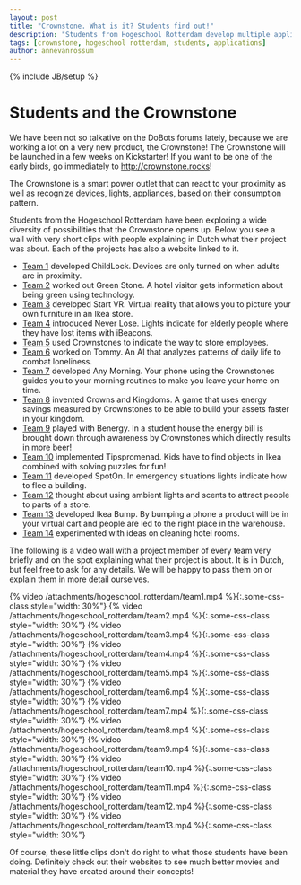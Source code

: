 ```yaml
---
layout: post
title: "Crownstone. What is it? Students find out!"
description: "Students from Hogeschool Rotterdam develop multiple applications for the Crownstone"
tags: [crownstone, hogeschool rotterdam, students, applications]
author: annevanrossum
---
```

{% include JB/setup %}

# Students and the Crownstone

We have been not so talkative on the DoBots forums lately, because we are working a lot on a very new product, the
Crownstone! The Crownstone will be launched in a few weeks on Kickstarter! If you want to be one of the early birds,
go immediately to <a href="http://crownstone.rocks">http://crownstone.rocks</a>!

The Crownstone is a smart power outlet that can react to your proximity as well as recognize devices, lights,
appliances, based on their consumption pattern.

Students from the Hogeschool Rotterdam have been exploring a wide diversity of possibilities that the Crownstone opens
up. Below you see a wall with very short clips with people explaining in Dutch what their project was about. Each of
the projects has also a website linked to it.

* <a href="http://project.cmi.hro.nl/2014_2015/emedia_mt_t1/">Team 1</a> developed ChildLock. Devices are only turned
on when adults are in proximity.
* <a href="http://project.cmi.hro.nl/2014_2015/emedia_mt_t2/">Team 2</a> worked out Green Stone. A hotel visitor gets
information about being green using technology.
* <a href="http://project.cmi.hro.nl/2014_2015/emedia_mt_t3/">Team 3</a> developed Start VR. Virtual reality that
allows you to picture your own furniture in an Ikea store.
* <a href="http://project.cmi.hro.nl/2014_2015/emedia_mt_t4/">Team 4</a> introduced Never Lose. Lights indicate for
elderly people where they have lost items with iBeacons.
* <a href="http://project.cmi.hro.nl/2014_2015/emedia_mt_t5/">Team 5</a> used Crownstones to indicate the way to
store employees.
* <a href="http://project.cmi.hro.nl/2014_2015/emedia_mt_t6/">Team 6</a> worked on Tommy. An AI that analyzes patterns
of daily life to combat loneliness.
* <a href="http://project.cmi.hro.nl/2014_2015/emedia_mt_t7/">Team 7</a> developed Any Morning. Your phone using the
Crownstones guides you to your morning routines to make you leave your home on time.
* <a href="http://project.cmi.hro.nl/2014_2015/emedia_mt_t8/">Team 8</a> invented Crowns and Kingdoms. A game that
uses energy savings measured by Crownstones to be able to build your assets faster in your kingdom.
* <a href="http://project.cmi.hro.nl/2014_2015/emedia_mt_t9/">Team 9</a> played with Benergy. In a student house the
energy bill is brought down through awareness by Crownstones which directly results in more beer!
* <a href="http://project.cmi.hro.nl/2014_2015/emedia_mt_t10/">Team 10</a> implemented Tipspromenad. Kids have to find
objects in Ikea combined with solving puzzles for fun!
* <a href="http://project.cmi.hro.nl/2014_2015/emedia_mt_t11/">Team 11</a> developed SpotOn. In emergency situations
lights indicate how to flee a building.
* <a href="http://project.cmi.hro.nl/2014_2015/emedia_mt_t12/">Team 12</a> thought about using ambient lights and
scents to attract people to parts of a store.
* <a href="http://project.cmi.hro.nl/2014_2015/emedia_mt_t13/">Team 13</a> developed Ikea Bump. By bumping a phone
a product will be in your virtual cart and people are led to the right place in the warehouse.
* <a href="http://project.cmi.hro.nl/2014_2015/emedia_mt_t14/">Team 14</a> experimented with ideas on cleaning
hotel rooms.

The following is a video wall with a project member of every team very briefly and on the spot explaining what their
project is about. It is in Dutch, but feel free to ask for any details. We will be happy to pass them on or explain
them in more detail ourselves.

{% video /attachments/hogeschool_rotterdam/team1.mp4 %}{:.some-css-class style="width: 30%"}
{% video /attachments/hogeschool_rotterdam/team2.mp4 %}{:.some-css-class style="width: 30%"}
{% video /attachments/hogeschool_rotterdam/team3.mp4 %}{:.some-css-class style="width: 30%"}
{% video /attachments/hogeschool_rotterdam/team4.mp4 %}{:.some-css-class style="width: 30%"}
{% video /attachments/hogeschool_rotterdam/team5.mp4 %}{:.some-css-class style="width: 30%"}
{% video /attachments/hogeschool_rotterdam/team6.mp4 %}{:.some-css-class style="width: 30%"}
{% video /attachments/hogeschool_rotterdam/team7.mp4 %}{:.some-css-class style="width: 30%"}
{% video /attachments/hogeschool_rotterdam/team8.mp4 %}{:.some-css-class style="width: 30%"}
{% video /attachments/hogeschool_rotterdam/team9.mp4 %}{:.some-css-class style="width: 30%"}
{% video /attachments/hogeschool_rotterdam/team10.mp4 %}{:.some-css-class style="width: 30%"}
{% video /attachments/hogeschool_rotterdam/team11.mp4 %}{:.some-css-class style="width: 30%"}
{% video /attachments/hogeschool_rotterdam/team12.mp4 %}{:.some-css-class style="width: 30%"}
{% video /attachments/hogeschool_rotterdam/team13.mp4 %}{:.some-css-class style="width: 30%"}

Of course, these little clips don't do right to what those students have been doing. Definitely check out their
websites to see much better movies and material they have created around their concepts!


